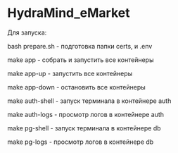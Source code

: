 # HydraMind_eMarket

Для запуска:

bash prepare.sh - подготовка папки certs, и .env

make app - собрать и запустить все контейнеры

make app-up - запустить все контейнеры

make app-down - остановить все контейнеры

make auth-shell - запуск терминала в контейнере auth

make auth-logs - просмотр логов в контейнере auth

make pg-shell - запуск терминала в контейнере db

make pg-logs - просмотр логов в контейнере db
